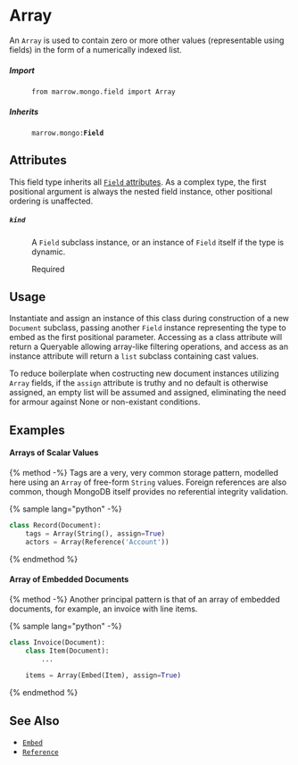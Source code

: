 # Array

An `Array` is used to contain zero or more other values (representable using fields) in the form of a numerically indexed list.

<dl>
	<dt><h5>Import</h5></dt><dd><p><code>from marrow.mongo.field import Array</code></p></dd>
	<dt><h5>Inherits</h5></dt><dd><p><code>marrow.mongo:<strong>Field</strong></code></p></dd>
</dl>


## Attributes

This field type inherits all [`Field` attributes](field.md#attributes). As a complex type, the first positional argument is always the nested field instance, other positional ordering is unaffected.

<dl>
	<dt><h5><code>kind</code></h5></dt><dd>
		<p>A <code>Field</code> subclass instance, or an instance of <code>Field</code> itself if the type is dynamic.</p>
		<p><label>Required</label></p>
	</dd>
</dl>


## Usage

Instantiate and assign an instance of this class during construction of a new `Document` subclass, passing another `Field` instance representing the type to embed as the first positional parameter. Accessing as a class attribute will return a Queryable allowing array-like filtering operations, and access as an instance attribute will return a `list` subclass containing cast values.

To reduce boilerplate when costructing new document instances utilizing `Array` fields, if the `assign` attribute is truthy and no default is otherwise assigned, an empty list will be assumed and assigned, eliminating the need for armour against None or non-existant conditions.


## Examples

#### Arrays of Scalar Values

{% method -%}
Tags are a very, very common storage pattern, modelled here using an `Array` of free-form `String` values. Foreign references are also common, though MongoDB itself provides no referential integrity validation.

{% sample lang="python" -%}
```python
class Record(Document):
	tags = Array(String(), assign=True)
	actors = Array(Reference('Account'))
```
{% endmethod %}


#### Array of Embedded Documents

{% method -%}
Another principal pattern is that of an array of embedded documents, for example, an invoice with line items.

{% sample lang="python" -%}
```python
class Invoice(Document):
	class Item(Document):
		...
	
	items = Array(Embed(Item), assign=True)
```
{% endmethod %}


## See Also

* [`Embed`](embed.md)
* [`Reference`](reference.md)
